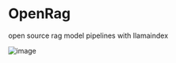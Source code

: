 # OpenRag
open source rag model pipelines with llamaindex

![image](https://github.com/ankush-003/OpenRag/assets/94037471/24b4bcfa-9ca2-49ca-801b-396f13c04b83)


